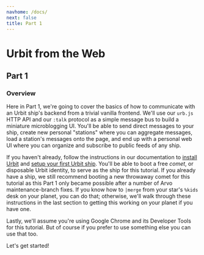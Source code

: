 ```yaml
---
navhome: /docs/
next: false
title: Part 1
---
```


# Urbit from the Web

## Part 1

### Overview

Here in Part 1, we're going to cover the basics of how to communicate with an Urbit ship's backend from a trivial vanilla frontend. We'll use our `urb.js` HTTP API and our `:talk` protocol as a simple message bus to build a miniature microblogging UI. You'll be able to send direct messages to your ship, create new personal "stations" where you can aggregate messages, load a station's messages onto the page, and end up with a personal web UI where you can organize and subscribe to public feeds of any ship.

If you haven't already, follow the instructions in our documentation to [install Urbit](https://urbit.org/docs/using/install) and [setup your first Urbit ship](https://urbit.org/docs/using/setup). You'll be able to boot a free _comet_, or disposable Urbit identity, to serve as the ship for this tutorial. If you already have a ship, we still recommend booting a new throwaway comet for this tutorial as this Part 1 only became possible after a number of Arvo maintenance-branch fixes. If you know how to `|merge` from your star's `%kids` desk on your planet, you can do that; otherwise, we'll walk through these instructions in the last section to getting this working on your planet if you have one.

Lastly, we'll assume you're using Google Chrome and its Developer Tools for this tutorial. But of course if you prefer to use something else you can use that too.

Let's get started!

<list>
</list>
